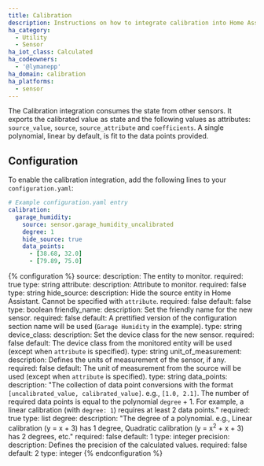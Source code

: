 ```yaml
---
title: Calibration
description: Instructions on how to integrate calibration into Home Assistant.
ha_category:
  - Utility
  - Sensor
ha_iot_class: Calculated
ha_codeowners:
  - '@lymanepp'
ha_domain: calibration
ha_platforms:
  - sensor
---
```


The Calibration integration consumes the state from other sensors. It exports the calibrated value as state and the following values as attributes: `source_value`, `source`, `source_attribute` and `coefficients`.  A single polynomial, linear by default, is fit to the data points provided.

## Configuration

To enable the calibration integration, add the following lines to your `configuration.yaml`:

```yaml
# Example configuration.yaml entry
calibration:
  garage_humidity:
    source: sensor.garage_humidity_uncalibrated
    degree: 1
    hide_source: true
    data_points:
      - [38.68, 32.0]
      - [79.89, 75.0]
```

{% configuration %}
source:
  description: The entity to monitor.
  required: true
  type: string
attribute:
  description: Attribute to monitor.
  required: false
  type: string
hide_source:
  description: Hide the source entity in Home Assistant. Cannot be specified with `attribute`.
  required: false
  default: false
  type: boolean
friendly_name:
  description: Set the friendly name for the new sensor.
  required: false
  default: A prettified version of the configuration section name will be used (`Garage Humidity` in the example).
  type: string
device_class:
  description: Set the device class for the new sensor.
  required: false
  default: The device class from the monitored entity will be used (except when `attribute` is specified).
  type: string
unit_of_measurement:
  description: Defines the units of measurement of the sensor, if any.
  required: false
  default: The unit of measurement from the source will be used (except when `attribute` is specified).
  type: string
data_points:
  description: "The collection of data point conversions with the format `[uncalibrated_value, calibrated_value]`.  e.g., `[1.0, 2.1]`. The number of required data points is equal to the polynomial `degree` + 1. For example, a linear calibration (with `degree: 1`) requires at least 2 data points."
  required: true
  type: list
degree:
  description: "The degree of a polynomial. e.g., Linear calibration (y = x + 3) has 1 degree, Quadratic calibration (y = x<sup>2</sup> + x + 3) has 2 degrees, etc."
  required: false
  default: 1
  type: integer
precision:
  description: Defines the precision of the calculated values.
  required: false
  default: 2
  type: integer
{% endconfiguration %}
